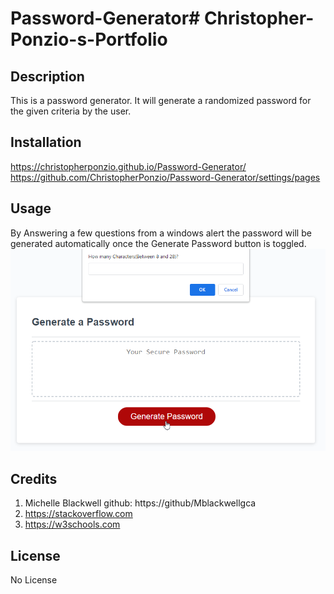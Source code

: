 # Password-Generator# Christopher-Ponzio-s-Portfolio

## Description
This is a password generator. It will generate a randomized password for the given criteria by the user.

## Installation
https://christopherponzio.github.io/Password-Generator/
https://github.com/ChristopherPonzio/Password-Generator/settings/pages

## Usage
By Answering a few questions from a windows alert the password will be generated automatically once the Generate Password button is toggled.
![Password Generator](PasswordGenerator.png)

## Credits
1. Michelle Blackwell github: https://github/Mblackwellgca
2. https://stackoverflow.com
3. https://w3schools.com

## License
No License